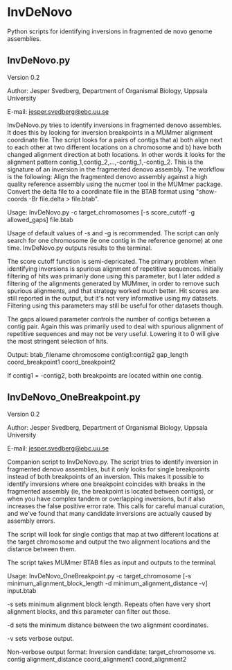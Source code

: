 # InvDeNovo
Python scripts for identifying inversions in fragmented de novo genome assemblies.


## InvDeNovo.py
Version 0.2

Author: Jesper Svedberg, Department of Organismal Biology, Uppsala University

E-mail: jesper.svedberg@ebc.uu.se

InvDeNovo.py tries to identify inversions in fragmented denovo assembles. It does this by
looking for inversion breakpoints in a MUMmer alignment coordinate file. The script looks
for a pairs of contigs that a) both align next to each other at two different locations on
a chromosome and b) have both changed alignment direction at both locations. In other words
it looks for the alignment pattern contig_1,contig_2,...,-contig_1,-contig_2. This is the
signature of an inversion in the fragmented denovo assembly.
The workflow is the following: Align the fragmented denovo assembly against a high quality
reference assembly using the nucmer tool in the MUMmer package. Convert the delta file to
a coordinate file in the BTAB format using "show-coords -Br file.delta > file.btab".

Usage: InvDeNovo.py -c target_chromosomes [-s score_cutoff -g allowed_gaps] file.btab

Usage of default values of -s and -g is recommended. The script can only search for one
chromosome (ie one contig in the reference genome) at one time.
InvDeNovo.py outputs results to the terminal.

The score cutoff function is semi-depricated. The primary problem when identifying inversions
is spurious alignment of repetitive sequences. Initially filtering of hits was primarily done
using this parameter, but I later added a filtering of the alignments generated by MUMmer, in
order to remove such spurious alignments, and that strategy worked much better. Hit scores are
still reported in the output, but it's not very informative using my datasets. Filtering using
this parameters may still be useful for other datasets though.

The gaps allowed parameter controls the number of contigs between a contig pair. Again this was
primarily used to deal with spurious alignment of repetitive sequences and may not be very
useful. Lowering it to 0 will give the most stringent selection of hits.

Output: btab_filename    chromosome    contig1:contig2    gap_length    coord_breakpoint1    coord_breakpoint2

If contig1 = -contig2, both breakpoints are located within one contig.


## InvDeNovo_OneBreakpoint.py
Version 0.2

Author: Jesper Svedberg, Department of Organismal Biology, Uppsala University

E-mail: jesper.svedberg@ebc.uu.se

Companion script to InvDeNovo.py. The script tries to identify inversion in fragmented denovo
assemblies, but it only looks for single breakpoints instead of both breakpoints of an inversion.
This makes it possible to identify inversions where one breakpoint coincides with breaks in the
fragmented assembly (ie, the breakpoint is located between contigs), or when you have complex
tandem or overlapping inversions, but it also increases the false positive error rate. This
calls for careful manual curation, and we've found that many candidate inversions are actually
caused by assembly errors.

The script will look for single contigs that map at two different locations at the target chromosome
and output the two alignment locations and the distance between them.

The script takes MUMmer BTAB files as input and outputs to the terminal.

Usage: InvDeNovo_OneBreakpoint.py -c target_chromosome [-s minimum_alignment_block_length -d minimum_alignment_distance -v] input.btab

-s sets minimum alignment block length. Repeats often have very short alignment blocks, and this
parameter can filter out those.

-d sets the minimum distance between the two alignment coordinates.

-v sets verbose output.

Non-verbose output format:
Inversion candidate: target_chromosome vs. contig	alignment_distance    coord_alignment1    coord_alignment2

